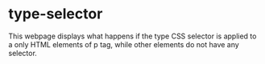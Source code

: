# type-selector

This webpage displays what happens if the type CSS selector is applied to a only HTML elements of p tag, while other elements do not have any selector.
